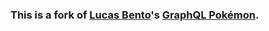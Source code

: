 ### This is a fork of [Lucas Bento](https://github.com/lucasbento)'s [GraphQL Pokémon](https://github.com/lucasbento/graphql-pokemon/).
